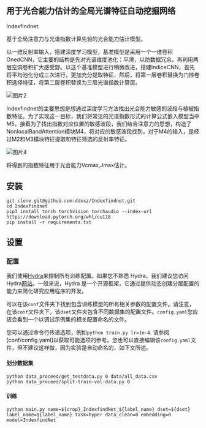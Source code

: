 ## 用于光合能力估计的全局光谱特征自动挖掘网络

Indexfindnet: 

基于全局注意力与光谱指数计算先验的光合能力估计模型。


以一维反射率输入，搭建深度学习模型，基准模型是采用一个一维卷积OnedCNN，它主要的结构是先对光谱维度池化：平滑，以防数据冗余，再利用两层空洞卷积扩大感受野。以这个基准模型进行稍微改进，搭建IndiceCNN，首先将平均池化分成三次进行，更加充分提取特征，然后，将第一层卷积替换为门控卷积选择特征，将第二层卷积替换为三层光谱指数计算层。

![图片2](https://github.com/ddxxz/hyperspec_one_alltry/blob/main/pic/图片2.png)

Indexfindnet的主要思想是想通过深度学习方法找出光合能力敏感的波段与植被指数特征。为了实现这一目标，我们将常见的光谱指数形式的计算公式嵌入模型当中M5，接着为了找出指数对应位置的敏感波段，我们结合注意力的思想，构造了NonlocalBandAttention模块M4，将对应的敏感波段找到，对于M4的输入，是经过M2和M3模块特征提取和特征筛选的反射率特征。


![图片4](https://github.com/ddxxz/hyperspec_one_alltry/blob/main/pic/图片4.png)

将得到的指数特征用于光合能力Vcmax,Jmax估计。

## 安装

```
git clone git@github.com:ddxxz/Indexfindnet.git
cd Indexfindnet
pip3 install torch torchvision torchaudio --index-url https://download.pytorch.org/whl/cu118
pip install -r requirements.txt  
```

## 设置

### 配置

我们使用[Hydra](https://github.com/facebookresearch/hydra)来控制所有训练配置。如果您不熟悉 Hydra，我们建议您访问 Hydra[网站](https://hydra.cc/)。一般来说，Hydra 是一个开源框架，它通过提供动态创建分层配置的能力来简化研究应用程序的开发。

可以在该`conf`文件夹下找到包含训练模型的所有相关参数的配置文件。请注意，在该`conf`文件夹下，该`dset`文件夹包含不同数据集的配置文件。`config.yaml`您应该会看到一个以调试示例集的相关配置命名的文件。

您可以通过命令行传递选项，例如`python train.py lr=1e-4`. 请参阅[conf/config.yaml]以获取可能选项的参考。您也可以直接编辑该`config.yaml`文件，但不建议这样做，因为实验是自动命名的，如下文所述。

#### 划分数据集

```
python data_proceed/get_testdata.py 0 data/all_data.csv
python data_proceed/split-train-val-data.py 0
```

#### 训练

```
python main.py name=${crop}_IndexfindNet_${label_name} dset=${dset} label_name=${label_name} task=hyper data_clean=0 embedding=0 model=IndexfindNet
```

